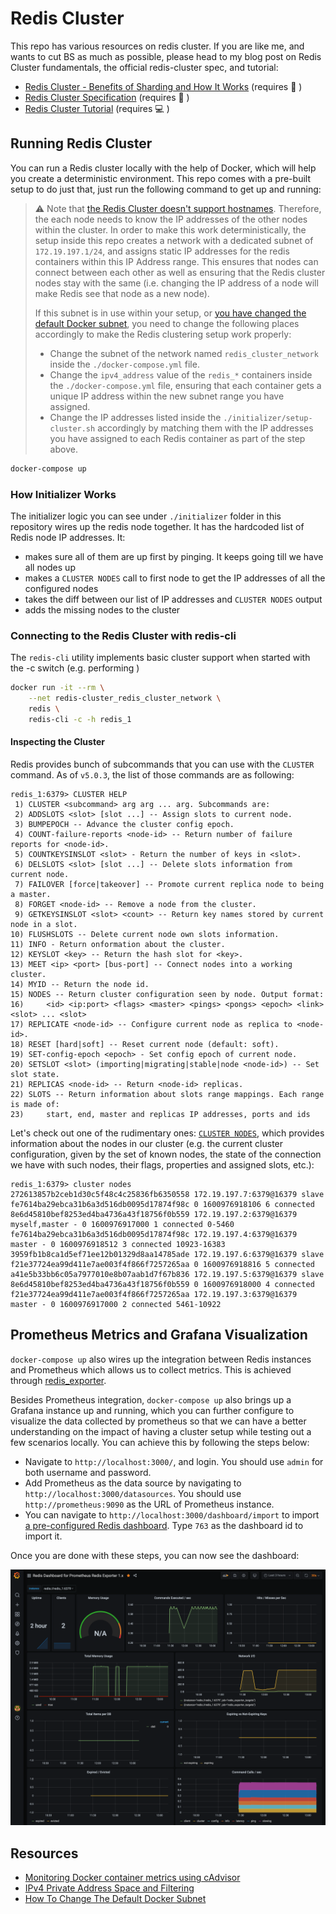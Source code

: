 # Redis Cluster

This repo has various resources on redis cluster. If you are like me, and wants to cut BS as much as possible, please head to my blog post on Redis Cluster fundamentals, the official redis-cluster spec, and tutorial:

 - [Redis Cluster - Benefits of Sharding and How It Works](https://www.tugberkugurlu.com/archive/redis-cluster-benefits-of-sharding-and-how-it-works) (requires 🥃 )
 - [Redis Cluster Specification](https://redis.io/topics/cluster-spec) (requires 🍷 )
 - [Redis Cluster Tutorial](https://redis.io/topics/cluster-tutorial) (requires 💻 )

## Running Redis Cluster

You can run a Redis cluster locally with the help of Docker, which will help you create a deterministic environment. This repo comes with a pre-built setup to do just that, just run the following command to get up and running:

> ⚠️ Note that [the Redis Cluster doesn't support hostnames](https://github.com/redis/redis/issues/2565#issuecomment-99227165). Therefore, the each node needs to know the IP addresses of the other nodes within the cluster. In order to make this work deterministically, the setup inside this repo creates a network with a dedicated subnet of `172.19.197.1/24`, and assigns static IP addresses for the redis containers within this IP Address range. This ensures that nodes can connect between each other as well as ensuring that the Redis cluster nodes stay with the same (i.e. changing the IP address of a node will make Redis see that node as a new node).
>
> If this subnet is in use within your setup, or [you have changed the default Docker subnet](https://support.zenoss.com/hc/en-us/articles/203582809-How-to-Change-the-Default-Docker-Subnet), you need to change the following places accordingly to make the Redis clustering setup work properly:
>
> - Change the subnet of the network named `redis_cluster_network` inside the `./docker-compose.yml` file.
> - Change the `ipv4_address` value of the `redis_*` containers inside the `./docker-compose.yml` file, ensuring that each container gets a unique IP address within the new subnet range you have assigned.
> - Change the IP addresses listed inside the `./initializer/setup-cluster.sh` accordingly by matching them with the IP addresses you have assigned to each Redis container as part of the step above.

```bash
docker-compose up
```

### How Initializer Works

The initializer logic you can see under `./initializer` folder in this repository wires up the redis node together. It has the hardcoded list of
Redis node IP addresses. It:

 - makes sure all of them are up first by pinging. It keeps going till we have all nodes up
 - makes a `CLUSTER NODES` call to first node to get the IP addresses of all the configured nodes
 - takes the diff between our list of IP addresses and `CLUSTER NODES` output
 - adds the missing nodes to the cluster

### Connecting to the Redis Cluster with redis-cli

The `redis-cli` utility implements basic cluster support when started with the -c switch (e.g. performing )

```bash
docker run -it --rm \
    --net redis-cluster_redis_cluster_network \
    redis \
    redis-cli -c -h redis_1
```

#### Inspecting the Cluster

Redis provides bunch of subcommands that you can use with the `CLUSTER` command. As of `v5.0.3`, the list of those commands are as following:

```
redis_1:6379> CLUSTER HELP
 1) CLUSTER <subcommand> arg arg ... arg. Subcommands are:
 2) ADDSLOTS <slot> [slot ...] -- Assign slots to current node.
 3) BUMPEPOCH -- Advance the cluster config epoch.
 4) COUNT-failure-reports <node-id> -- Return number of failure reports for <node-id>.
 5) COUNTKEYSINSLOT <slot> - Return the number of keys in <slot>.
 6) DELSLOTS <slot> [slot ...] -- Delete slots information from current node.
 7) FAILOVER [force|takeover] -- Promote current replica node to being a master.
 8) FORGET <node-id> -- Remove a node from the cluster.
 9) GETKEYSINSLOT <slot> <count> -- Return key names stored by current node in a slot.
10) FLUSHSLOTS -- Delete current node own slots information.
11) INFO - Return onformation about the cluster.
12) KEYSLOT <key> -- Return the hash slot for <key>.
13) MEET <ip> <port> [bus-port] -- Connect nodes into a working cluster.
14) MYID -- Return the node id.
15) NODES -- Return cluster configuration seen by node. Output format:
16)     <id> <ip:port> <flags> <master> <pings> <pongs> <epoch> <link> <slot> ... <slot>
17) REPLICATE <node-id> -- Configure current node as replica to <node-id>.
18) RESET [hard|soft] -- Reset current node (default: soft).
19) SET-config-epoch <epoch> - Set config epoch of current node.
20) SETSLOT <slot> (importing|migrating|stable|node <node-id>) -- Set slot state.
21) REPLICAS <node-id> -- Return <node-id> replicas.
22) SLOTS -- Return information about slots range mappings. Each range is made of:
23)     start, end, master and replicas IP addresses, ports and ids
```

Let's check out one of the rudimentary ones: [`CLUSTER NODES`](https://redis.io/commands/cluster-nodes), which provides information about the nodes in our cluster (e.g. the current cluster configuration, given by the set of known nodes, the state of the connection we have with such nodes, their flags, properties and assigned slots, etc.):

```
redis_1:6379> cluster nodes
272613857b2ceb1d30c5f48c4c25836fb6350558 172.19.197.7:6379@16379 slave fe7614ba29ebca31b6a3d516db0095d17874f98c 0 1600976918106 6 connected
8e6d45810bef8253ed4ba4736a43f18756f0b559 172.19.197.2:6379@16379 myself,master - 0 1600976917000 1 connected 0-5460
fe7614ba29ebca31b6a3d516db0095d17874f98c 172.19.197.4:6379@16379 master - 0 1600976918512 3 connected 10923-16383
3959fb1b8ca1d5ef71ee12b01329d8aa14785ade 172.19.197.6:6379@16379 slave f21e37724ea99d411e7ae003f4f866f7257265aa 0 1600976918816 5 connected
a41e5b33bb6c05a7977010e8b07aab1d7f67b836 172.19.197.5:6379@16379 slave 8e6d45810bef8253ed4ba4736a43f18756f0b559 0 1600976918000 4 connected
f21e37724ea99d411e7ae003f4f866f7257265aa 172.19.197.3:6379@16379 master - 0 1600976917000 2 connected 5461-10922
```

## Prometheus Metrics and Grafana Visualization

`docker-compose up` also wires up the integration between Redis instances and Prometheus which allows us to collect metrics. This is achieved through [redis_exporter](https://github.com/oliver006/redis_exporter).

Besides Prometheus integration, `docker-compose up` also brings up a Grafana instance up and running, which you can further configure to visualize the data collected by prometheus so that we can have a better understanding on the impact of having a cluster setup while testing out a few scenarios locally. You can achieve this by following the steps below:

 - Navigate to `http://localhost:3000/`, and login. You should use `admin` for both username and password.
 - Add Prometheus as the data source by navigating to `http://localhost:3000/datasources`. You should use `http://prometheus:9090` as the URL of Prometheus instance.
 - You can navigate to `http://localhost:3000/dashboard/import` to import [a pre-configured Redis dashboard](https://grafana.com/grafana/dashboards/763). Type `763` as the dashboard id to import it.


Once you are done with these steps, you can now see the dashboard:

![](./.images/screencapture-localhost-3000-d-NrFM77KMz-redis-dashboard-for-prometheus-redis-exporter-1-x-2020-09-25-13_11_45.png)


## Resources

 - [Monitoring Docker container metrics using cAdvisor](https://prometheus.io/docs/guides/cadvisor/)
 - [IPv4 Private Address Space and Filtering](https://www.arin.net/reference/research/statistics/address_filters/)
 - [How To Change The Default Docker Subnet](https://support.zenoss.com/hc/en-us/articles/203582809-How-to-Change-the-Default-Docker-Subnet)
